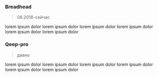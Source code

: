 ### Breadhead

> 06.2018-сейчас

lorem ipsum dolor lorem ipsum dolor lorem ipsum dolor lorem ipsum dolor lorem ipsum dolor lorem ipsum dolor

### Qeep-pro

> давно

lorem ipsum dolor lorem ipsum dolor lorem ipsum dolor lorem ipsum dolor lorem ipsum dolor lorem ipsum dolor
